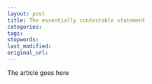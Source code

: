 ```yaml
---
layout: post
title: The essentially contestable statement
categories:
tags:
stopwords:
last_modified:
original_url: 
---
```


The article goes here


